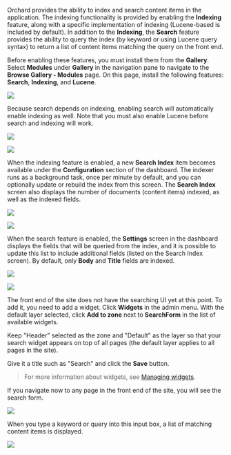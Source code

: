 
Orchard provides the ability to index and search content items in the application. The indexing functionality is provided by enabling the **Indexing** feature, along with a specific implementation of indexing (Lucene-based is included by default). In addition to the **Indexing**, the **Search** feature provides the ability to query the index (by keyword or using Lucene query syntax) to return a list of content items matching the query on the front end.

Before enabling these features, you must install them from the **Gallery**. Select **Modules** under **Gallery** in the navigation pane to navigate to the **Browse Gallery - Modules** page. On this page, install the following features: **Search**, **Indexing**, and **Lucene**.

![](../Upload/screenshots_675/Search_install.png)

Because search depends on indexing, enabling search will automatically enable indexing as well.  Note that you must also enable Lucene before search and indexing will work.

![](../Upload/screenshots_675/Search_enable.png)

![](../Upload/screenshots_675/search2.png)

When the indexing feature is enabled, a new **Search Index** item becomes available under the **Configuration** section of the dashboard. The indexer runs as a background task, once per minute by default, and you can optionally update or rebuild the index from this screen.  The **Search Index** screen also displays the number of documents (content items) indexed, as well as the indexed fields.

![](../Upload/screenshots/Search_searchindex.png)

![](../Upload/screenshots_675/search4.png)

When the search feature is enabled, the **Settings** screen in the dashboard displays the fields that will be queried from the index, and it is possible to update this list to include additional fields (listed on the Search Index screen).  By default, only **Body** and **Title** fields are indexed.

![](../Upload/screenshots/Search_settings.png)

![](../Upload/screenshots_675/Search_selectsettings.png)

The front end of the site does not have the searching UI yet at this point. To add it, you need to add a widget. Click **Widgets** in the admin menu. With the default layer selected, click **Add to zone** next to **SearchForm** in the list of available widgets.

Keep "Header" selected as the zone and "Default" as the layer so that your search widget appears on top of all pages (the default layer applies to all pages in the site).

Give it a title such as "Search" and click the **Save** button.

> For more information about widgets, see [Managing widgets](Managing-widgets).

If you navigate now to any page in the front end of the site, you will see the search form.

![](../Upload/screenshots/search_displaywidget.png)

When you type a keyword or query into this input box, a list of matching content items is displayed.

![](../Upload/screenshots_675/search_displayresult.png)
